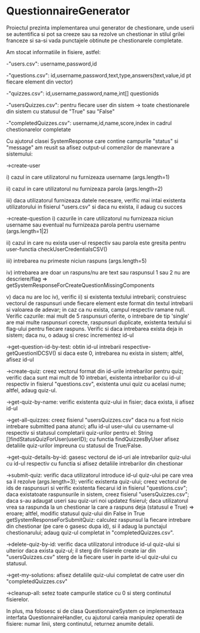 # QuestionnaireGenerator
Proiectul prezinta implementarea unui generator de chestionare, unde userii se autentifica si
pot sa creeze sau sa rezolve un chestionar in stilul grilei franceze si sa-si vada
punctajele obtinute pe chestionarele completate.

Am stocat informatiile in fisiere, astfel:

-"users.csv": username,password,id

-"questions.csv": id,username,password,text,type,answers(text,value,id pt fiecare
element din vector)

-"quizzes.csv": id,username,password,name,int[] questionids

-"usersQuizzes.csv": pentru fiecare user din sistem -> toate chestionarele din sistem
cu statusul de "True" sau "False"

-"completedQuizzes.csv": username,id,name,score,index in cadrul chestionarelor 
completate

Cu ajutorul clasei SystemResponse care contine campurile "status" si "message"
am reusit sa afisez output-ul comenzilor de manevrare a sistemului:

->create-user

i) cazul in care utilizatorul nu furnizeaza username (args.length=1)

ii) cazul in care utilizatorul nu furnizeaza parola (args.length=2)

iii) daca utilizatorul furnizeaza datele necesare, verific mai intai existenta
utilizatorului in fisierul "users.csv" si daca nu exista, il adaug cu succes

->create-question
i) cazurile in care utilizatorul nu furnizeaza niciun username sau eventual nu
furnizeaza parola pentru username (args.length=1|2)

ii) cazul in care nu exista user-ul respectiv sau parola este gresita pentru
user-functia checkUserCredentialsCSV()

iii) intrebarea nu primeste niciun raspuns (args.length=5)

iv) intrebarea are doar un raspuns/nu are text sau raspunsul 1 sau 2 nu are
descriere/flag => getSystemResponseForCreateQuestionMissingComponents

v) daca nu are loc iv), verific ii) si existenta textului intrebarii; construiesc
vectorul de raspunsuri unde fiecare element este format din textul intrebarii si
valoarea de adevar; in caz ca nu exista, campul respectiv ramane null. Verific
cazurile: mai mult de 5 raspunsuri oferite, o intrebare de tip 'single' are
mai multe raspunsuri corecte, raspunsuri duplicate, existenta textului si flag-ului
pentru fiecare raspuns. Verific si daca intrebarea exista deja in sistem; daca nu,
o adaug si cresc incrementez id-ul

->get-question-id-by-test: obtin id-ul intrebarii respective-getQuestionIDCSV() 
si daca este 0, intrebarea nu exista in sistem; altfel, afisez id-ul

->create-quiz: creez vectorul format din id-urile intrebarilor pentru quiz;
verific daca sunt mai mult de 10 intrebari, existenta intrebarilor cu id-ul respectiv
in fisierul "questions.csv", existenta unui quiz cu acelasi nume; altfel, 
adaug quiz-ul.

->get-quiz-by-name: verific existenta quiz-ului in fisier; daca exista, ii afisez id-ul

->get-all-quizzes: creez fisierul "usersQuizzes.csv" daca nu a fost nicio intrebare submitted
pana atunci; aflu id-ul user-ului cu username-ul respectiv si statusul completarii
quiz-urilor pentru el: String []findStatusQuizForUser(userID); cu functia 
findQuizzesByUser afisez detaliile quiz-urilor impreuna cu statusul de True/False.

->get-quiz-details-by-id: gasesc vectorul de id-uri ale intrebarilor quiz-ului cu 
id-ul respectiv cu functia si afisez detaliile intrebarilor din chestionar

->submit-quiz: verific daca utilizatorul introduce id-ul quiz-ului pe care vrea sa il rezolve
(args.length=3); verific existenta quiz-ului; creez vectorul de ids de raspunsuri si verific
existenta fiecarui id in fisierul "questions.csv"; daca existatoate raspunsurile in sistem, 
creez fisierul "usersQuizzes.csv"; daca s-au adaugat useri sau quiz-uri noi updatez 
fisierul; daca utilizatorul vrea sa raspunda la un chestionar la care a raspuns deja
(statusul e True) => eroare; altfel, modific statusul quiz-ului din False in True 
getSystemResponseForSubmitQuiz: calculez raspunsul la fiecare intrebare din 
chestionar (pe care o gasesc dupa id), si il adaug la punctajul chestionarului; 
adaug quiz-ul completat in "completedQuizzes.csv".

->delete-quiz-by-id: verific daca utilizatorul introduce id-ul quiz-ului si ulterior daca exista
quiz-ul; il sterg din fisierele create iar din "usersQuizzes.csv" sterg de la fiecare user in parte
id-ul quiz-ului cu statusul.

->get-my-solutions: afisez detaliile quiz-ului completat de catre user din "completedQuizzes.csv"

->cleanup-all: setez toate campurile statice cu 0 si sterg continutul fisierelor.

In plus, ma folosesc si de clasa QuestionnaireSystem ce implementeaza interfata
QuestionnaireHandler, cu ajutorul careia manipulez operatii de fisiere: numar linii,
sterg continutul, returnez anumite detalii.
